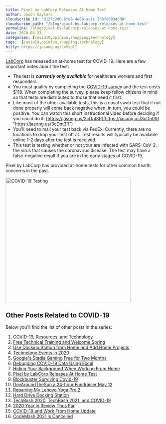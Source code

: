 ```yaml
---
title: Pixel by LabCorp Releases At Home Test
author: Jason Gaylord
cloudscribe_id: "d127c2d0-6fe8-4e8b-aa1c-2d3fd0834cd0"
cloudscribe_path: "/blog/pixel-by-labcorp-releases-at-home-test"
permalink: /blog/pixel-by-labcorp-releases-at-home-test
date: 2020-04-23
categories: [covid19,opinion,shopping,technology]
tags:  [covid19,opinion,shopping,technology]
bitly: https://jasong.us/2xVsplI
---
```


[LabCorp](https://jasong.us/2S0vQ1j) has released an at-home test for COVID-19. Here are a few important notes about the test:

- The test is ***currently only available*** for healthcare workers and first responders.
- You must qualify by completing the [COVID-19 survey](https://jasong.us/2VtgKnc) and the test costs $119. When completing the survey, please keep fellow citizens in mind so that tests are distributed to those that need it first.
- Like most of the other available tests, this is a nasal swab test that if not done properly will come back negative when, in turn, you could be positive. You can watch this short instructional video before deciding if you could do it: [https://jasong.us/3cDnt3R](https://jasong.us/3cDnt3R "https://jasong.us/3cDnt3R")
- You'll need to mail your test back via FedEx. Currently, there are no locations to drop your test off at. Test results will typically be available online 1-2 days after the test is received.
- This test is testing whether or not your are infected with SARS-CoV-2, the virus that causes the coronavirus disease. The test may have a false-negative result if you are in the early stages of COVID-19.

Pixel by LabCorp has provided at-home tests for other common health concerns in the past.

<img src="https://cdn.jasongaylord.com/images/2020/04/23/covid-19_product_thumbnail.png" alt="COVID-19 Testing" style="width: 400px;" />

## Other Posts Related to COVID-19
Below you'll find the list of other posts in the series:

1. [COVID-19, Resources, and Technology](https://jasong.us/2wgSBqo)
2. [Free Technical Training and Welcome Spring](https://jasong.us/2XeHw3W)
3. [Use Docking Station from Home and Add Home Projects](https://jasong.us/3bRuoWK)
4. [Technology Events in 2020](https://jasong.us/2wvKshS)
5. [Google's Stadia Gaming Free for Two Months](https://jasong.us/2ySyXSR)
6. [Debugging COVID-19 Data Using Excel](https://jasong.us/2K5BhHV)
7. [Hiding Your Background When Working From Home](https://jasong.us/3enL8XE)
8. [Pixel by LabCorp Releases At Home Test](https://jasong.us/2xVsplI)
9. [Blockbuster Surviving Covid-19](https://jasong.us/2YduAvE)
10. [DevAroundTheSun a 24-hour Fundraiser May 12](https://jasong.us/2VWxxzm)
11. [Repairing My Lenovo Yoga Pro 2](https://jasong.us/370OTzb)
12. [Hard Drive Docking Station](https://jasong.us/3clW9GH)
13. [TechBash 2020, TechBash 2021, and COVID-19](https://jasong.us/37lAkGe)
14. [2020 Year in Review Thus Far](https://jasong.us/3ghednP)
15. [COVID-19 and Work From Home Update](https://jasong.us/32YszWI)
16. [CodeMash 2021 is Cancelled](https://jasong.us/2Y22l2u)